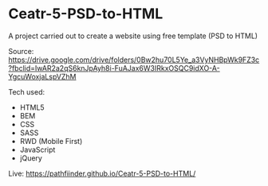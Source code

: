 # Ceatr-5-PSD-to-HTML
A project carried out to create a website using free template (PSD to HTML)

Source: https://drive.google.com/drive/folders/0Bw2hu70L5Ye_a3VyNHBpWk9FZ3c?fbclid=IwAR2a2qS6knJpAyh8i-FuAJax6W3IRkxOSQC9idXO-A-YgcuWoxjaLspVZhM

Tech used:
 - HTML5
 - BEM
 - CSS
 - SASS
 - RWD (Mobile First)
 - JavaScript
 - jQuery


Live: https://pathfiinder.github.io/Ceatr-5-PSD-to-HTML/
